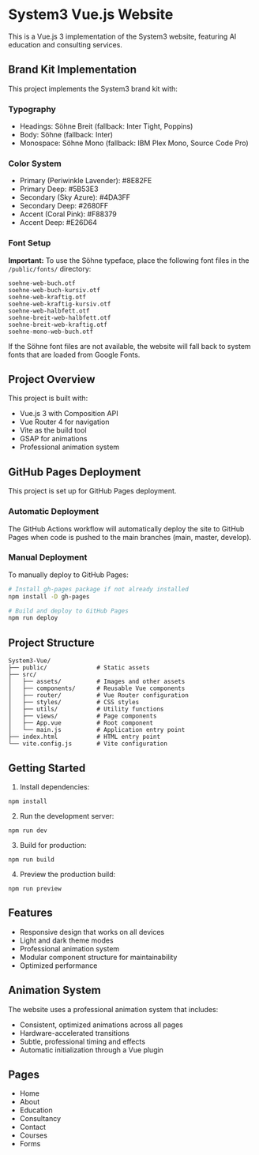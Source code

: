 # System3 Vue.js Website

This is a Vue.js 3 implementation of the System3 website, featuring AI education and consulting services.

## Brand Kit Implementation

This project implements the System3 brand kit with:

### Typography
- Headings: Söhne Breit (fallback: Inter Tight, Poppins)
- Body: Söhne (fallback: Inter)
- Monospace: Söhne Mono (fallback: IBM Plex Mono, Source Code Pro)

### Color System
- Primary (Periwinkle Lavender): #8E82FE
- Primary Deep: #5B53E3
- Secondary (Sky Azure): #4DA3FF
- Secondary Deep: #2680FF
- Accent (Coral Pink): #F88379
- Accent Deep: #E26D64

### Font Setup

**Important:** To use the Söhne typeface, place the following font files in the `/public/fonts/` directory:

```
soehne-web-buch.otf
soehne-web-buch-kursiv.otf
soehne-web-kraftig.otf
soehne-web-kraftig-kursiv.otf
soehne-web-halbfett.otf
soehne-breit-web-halbfett.otf
soehne-breit-web-kraftig.otf
soehne-mono-web-buch.otf
```

If the Söhne font files are not available, the website will fall back to system fonts that are loaded from Google Fonts.

## Project Overview

This project is built with:
- Vue.js 3 with Composition API
- Vue Router 4 for navigation
- Vite as the build tool
- GSAP for animations
- Professional animation system

## GitHub Pages Deployment

This project is set up for GitHub Pages deployment.

### Automatic Deployment

The GitHub Actions workflow will automatically deploy the site to GitHub Pages when code is pushed to the main branches (main, master, develop).

### Manual Deployment

To manually deploy to GitHub Pages:

```bash
# Install gh-pages package if not already installed
npm install -D gh-pages

# Build and deploy to GitHub Pages
npm run deploy
```

## Project Structure

```
System3-Vue/
├── public/              # Static assets
├── src/
│   ├── assets/          # Images and other assets
│   ├── components/      # Reusable Vue components
│   ├── router/          # Vue Router configuration
│   ├── styles/          # CSS styles
│   ├── utils/           # Utility functions
│   ├── views/           # Page components
│   ├── App.vue          # Root component
│   └── main.js          # Application entry point
├── index.html           # HTML entry point
└── vite.config.js       # Vite configuration
```

## Getting Started

1. Install dependencies:
```
npm install
```

2. Run the development server:
```
npm run dev
```

3. Build for production:
```
npm run build
```

4. Preview the production build:
```
npm run preview
```

## Features

- Responsive design that works on all devices
- Light and dark theme modes
- Professional animation system
- Modular component structure for maintainability
- Optimized performance

## Animation System

The website uses a professional animation system that includes:

- Consistent, optimized animations across all pages
- Hardware-accelerated transitions
- Subtle, professional timing and effects
- Automatic initialization through a Vue plugin

## Pages

- Home
- About
- Education
- Consultancy
- Contact
- Courses
- Forms